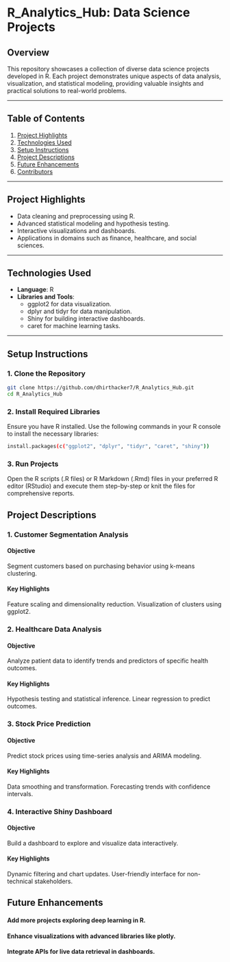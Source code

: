 # R_Analytics_Hub: Data Science Projects

## Overview  
This repository showcases a collection of diverse data science projects developed in R. Each project demonstrates unique aspects of data analysis, visualization, and statistical modeling, providing valuable insights and practical solutions to real-world problems.

---

## Table of Contents  
1. [Project Highlights](#project-highlights)  
2. [Technologies Used](#technologies-used)  
3. [Setup Instructions](#setup-instructions)  
4. [Project Descriptions](#project-descriptions)  
5. [Future Enhancements](#future-enhancements)  
6. [Contributors](#contributors)  

---

## Project Highlights  
- Data cleaning and preprocessing using R.  
- Advanced statistical modeling and hypothesis testing.  
- Interactive visualizations and dashboards.  
- Applications in domains such as finance, healthcare, and social sciences.  

---

## Technologies Used  
- **Language**: R  
- **Libraries and Tools**:  
  - ggplot2 for data visualization.  
  - dplyr and tidyr for data manipulation.  
  - Shiny for building interactive dashboards.  
  - caret for machine learning tasks.  

---

## Setup Instructions  

### 1. Clone the Repository  
```bash  
git clone https://github.com/dhirthacker7/R_Analytics_Hub.git  
cd R_Analytics_Hub  
```

### 2. Install Required Libraries
Ensure you have R installed. Use the following commands in your R console to install the necessary libraries:
```bash
install.packages(c("ggplot2", "dplyr", "tidyr", "caret", "shiny"))  
```

### 3. Run Projects
Open the R scripts (.R files) or R Markdown (.Rmd) files in your preferred R editor (RStudio) and execute them step-by-step or knit the files for comprehensive reports.

## Project Descriptions

### 1. Customer Segmentation Analysis
#### Objective 
Segment customers based on purchasing behavior using k-means clustering.
#### Key Highlights
Feature scaling and dimensionality reduction.
Visualization of clusters using ggplot2.

### 2. Healthcare Data Analysis
#### Objective
Analyze patient data to identify trends and predictors of specific health outcomes.
#### Key Highlights
Hypothesis testing and statistical inference.
Linear regression to predict outcomes.

### 3. Stock Price Prediction
#### Objective
Predict stock prices using time-series analysis and ARIMA modeling.
#### Key Highlights
Data smoothing and transformation.
Forecasting trends with confidence intervals.

### 4. Interactive Shiny Dashboard
#### Objective
Build a dashboard to explore and visualize data interactively.
#### Key Highlights
Dynamic filtering and chart updates.
User-friendly interface for non-technical stakeholders.

## Future Enhancements
#### Add more projects exploring deep learning in R.
#### Enhance visualizations with advanced libraries like plotly.
#### Integrate APIs for live data retrieval in dashboards.
